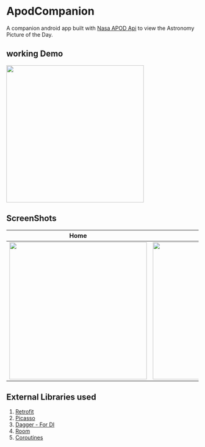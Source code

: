 # ApodCompanion

A companion android app built with [Nasa APOD Api](https://api.nasa.gov/) to view the Astronomy Picture of the Day.

## working Demo
<img src="https://user-images.githubusercontent.com/24780524/66425636-c7eaea00-ea2d-11e9-974a-8cc01e3411ac.gif" width=360>

## ScreenShots
| Home | Viewer | Image Details|
|-----|-----|-----|
|<img src="https://user-images.githubusercontent.com/24780524/66425810-2617cd00-ea2e-11e9-932e-0d99fa4a625f.png" width=360>|<img src="https://user-images.githubusercontent.com/24780524/66425924-5e1f1000-ea2e-11e9-8051-758abb5bfeee.png" width=360>|<img src="https://user-images.githubusercontent.com/24780524/66425978-7bec7500-ea2e-11e9-91c7-204d91154c93.png" width=360>|


## External Libraries used
1) [Retrofit](https://square.github.io/retrofit/)
2) [Picasso](https://square.github.io/picasso/)
3) [Dagger - For DI](https://github.com/google/dagger)
4) [Room](https://developer.android.com/topic/libraries/architecture/room)
5) [Coroutines](https://kotlinlang.org/docs/reference/coroutines-overview.html)
